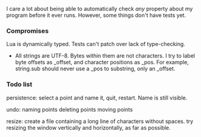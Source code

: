 I care a lot about being able to automatically check _any_ property about my
program before it ever runs. However, some things don't have tests yet.

### Compromises

Lua is dynamically typed. Tests can't patch over lack of type-checking.

* All strings are UTF-8. Bytes within them are not characters. I try to label
  byte offsets as _offset, and character positions as _pos. For example,
  string.sub should never use a _pos to substring, only an _offset.


### Todo list

persistence:
  select a point and name it, quit, restart. Name is still visible.

undo:
  naming points
  deleting points
  moving points

resize:
  create a file containing a long line of characters without spaces. try
  resizing the window vertically and horizontally, as far as possible.

